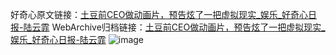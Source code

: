 好奇心原文链接：[土豆前CEO做动画片，预告炫了一把虚拟现实_娱乐_好奇心日报-陆云霏](https://www.qdaily.com/articles/7607.html)
WebArchive归档链接：[土豆前CEO做动画片，预告炫了一把虚拟现实_娱乐_好奇心日报-陆云霏](http://web.archive.org/web/20190623172509/https://www.qdaily.com/articles/7607.html)
![image](http://ww3.sinaimg.cn/large/007d5XDply1g3wjk9rvd7j30u03zjhdt)
